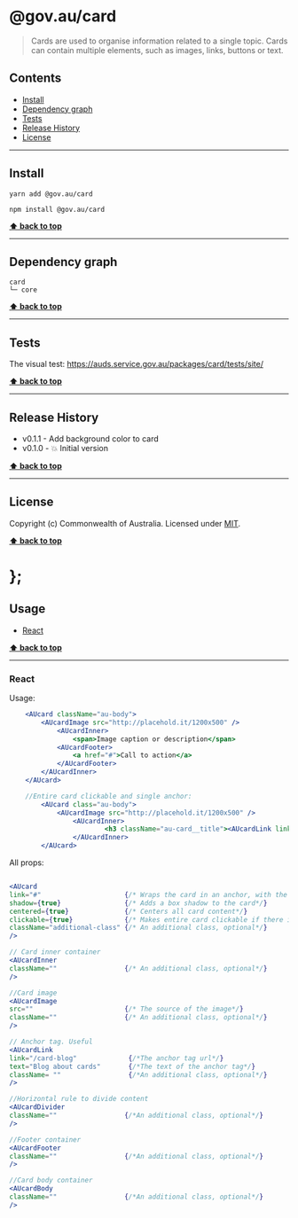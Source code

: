 @gov.au/card
============

> Cards are used to organise information related to a single topic. Cards can contain multiple elements, such as images, links, buttons or text.


## Contents

* [Install](#install)
* [Dependency graph](#dependency-graph)
* [Tests](#tests)
* [Release History](#release-history)
* [License](#license)


----------------------------------------------------------------------------------------------------------------------------------------------------------------


## Install


```shell
yarn add @gov.au/card
```

```shell
npm install @gov.au/card
```


**[⬆ back to top](#contents)**


----------------------------------------------------------------------------------------------------------------------------------------------------------------


## Dependency graph

```shell
card
└─ core
```


**[⬆ back to top](#contents)**


----------------------------------------------------------------------------------------------------------------------------------------------------------------


## Tests

The visual test: https://auds.service.gov.au/packages/card/tests/site/


**[⬆ back to top](#contents)**


----------------------------------------------------------------------------------------------------------------------------------------------------------------


## Release History

* v0.1.1 - Add background color to card
* v0.1.0 - 💥 Initial version


**[⬆ back to top](#contents)**


----------------------------------------------------------------------------------------------------------------------------------------------------------------


## License

Copyright (c) Commonwealth of Australia.
Licensed under [MIT](https://raw.githubusercontent.com/govau/design-system-components/packages/core/master/LICENSE).


**[⬆ back to top](#contents)**

# };

## Usage


* [React](#react)


**[⬆ back to top](#contents)**


----------------------------------------------------------------------------------------------------------------------------------------------------------------

### React

Usage:

```jsx
	<AUcard className="au-body">
		<AUcardImage src="http://placehold.it/1200x500" />
			<AUcardInner>
				<span>Image caption or description</span>
			<AUcardFooter>
				<a href="#">Call to action</a>
			</AUcardFooter>
		</AUcardInner>
	</AUcard>

	//Entire card clickable and single anchor:
		<AUcard class="au-body">
			<AUcardImage src="http://placehold.it/1200x500" />
				<AUcardInner>
						<h3 className="au-card__title"><AUcardLink link="#" text="Some link" /></h3>
				</AUcardInner>
		</AUcard>
```

All props:

```jsx

<AUcard 
link="#"                     {/* Wraps the card in an anchor, with the provided link*/}
shadow={true}                {/* Adds a box shadow to the card*/}
centered={true}              {/* Centers all card content*/}
clickable={true}             {/* Makes entire card clickable if there is anchor tag that has a class of .au-card__link */}
className="additional-class" {/* An additional class, optional*/}
/>

// Card inner container 
<AUcardInner
className=""                 {/* An additional class, optional*/}
/>

//Card image
<AUcardImage 
src=""                       {/* The source of the image*/}
className=""                 {/* An additional class, optional*/}
/>

// Anchor tag. Useful
<AUcardLink 
link="/card-blog"             {/*The anchor tag url*/}
text="Blog about cards"       {/*The text of the anchor tag*/}
className= ""                 {/*An additional class, optional*/}
/>

//Horizontal rule to divide content
<AUcardDivider 
className=""                 {/*An additional class, optional*/}
/>

//Footer container
<AUcardFooter
className=""                 {/*An additional class, optional*/}
/>

//Card body container
<AUcardBody
className=""                 {/*An additional class, optional*/}
/>
```
